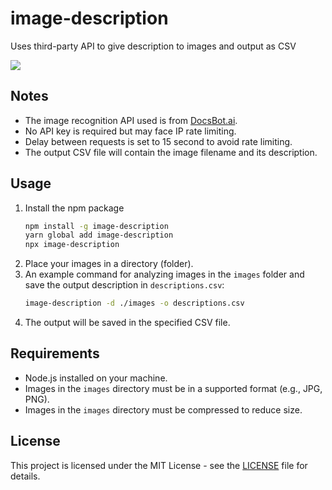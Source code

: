 # image-description
Uses third-party API to give description to images and output as CSV

<a href="https://npmjs.com/loh"><img src="https://badge.fury.io/js/loh.svg"></a>

## Notes
- The image recognition API used is from [DocsBot.ai](https://docsbot.ai).
- No API key is required but may face IP rate limiting.
- Delay between requests is set to 15 second to avoid rate limiting.
- The output CSV file will contain the image filename and its description.

## Usage
1. Install the npm package 
   ```bash
   npm install -g image-description
   yarn global add image-description
   npx image-description
   ```
2. Place your images in a directory (folder).
3. An example command for analyzing images in the `images` folder and save the output description in `descriptions.csv`:
   ```bash
   image-description -d ./images -o descriptions.csv
   ```
4. The output will be saved in the specified CSV file.

## Requirements
- Node.js installed on your machine.
- Images in the `images` directory must be in a supported format (e.g., JPG, PNG).
- Images in the `images` directory must be compressed to reduce size.

## License
This project is licensed under the MIT License - see the [LICENSE](LICENSE) file for details.